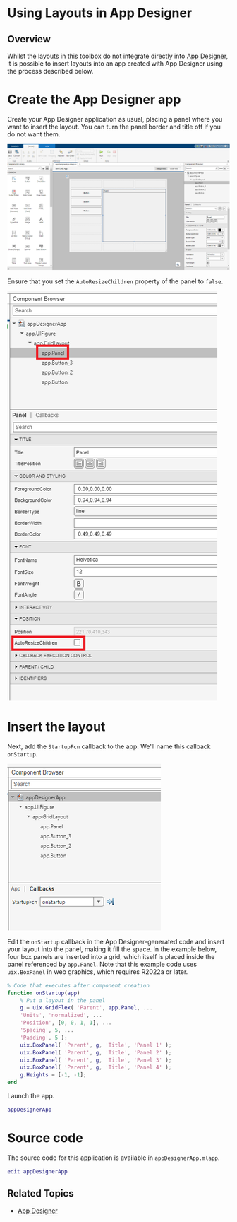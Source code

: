 # Using Layouts in App Designer

## Overview

Whilst the layouts in this toolbox do not integrate directly into [App Designer](https://www.mathworks.com/products/matlab/app-designer.html), it is possible to insert layouts into an app created with App Designer using the process described below.

# Create the App Designer app

Create your App Designer application as usual, placing a panel where you want to insert the layout. You can turn the panel border and title off if you do not want them.

![A new App Designer app](Images/UsingLayoutsInAppDesigner01.png "A new App Designer app")

Ensure that you set the `AutoResizeChildren` property of the panel to `false`.

![Disable the AutoResizeChildren property](Images/UsingLayoutsInAppDesigner03.png "Disable the AutoResizeChildren property")

# Insert the layout

Next, add the `StartupFcn` callback to the app. We'll name this callback `onStartup`.

![Add the startup function callback](Images/UsingLayoutsInAppDesigner02.png "Add the startup function callback")

Edit the `onStartup` callback in the App Designer-generated code and insert your layout into the panel, making it fill the space. In the example below, four box panels are inserted into a grid, which itself is placed inside the panel referenced by `app.Panel`. Note that this example code uses `uix.BoxPanel` in web graphics, which requires R2022a or later.

```matlab
% Code that executes after component creation
function onStartup(app)
    % Put a layout in the panel
    g = uix.GridFlex( 'Parent', app.Panel, ...
    'Units', 'normalized', ...
    'Position', [0, 0, 1, 1], ...
    'Spacing', 5, ...
    'Padding', 5 );
    uix.BoxPanel( 'Parent', g, 'Title', 'Panel 1' );
    uix.BoxPanel( 'Parent', g, 'Title', 'Panel 2' );
    uix.BoxPanel( 'Parent', g, 'Title', 'Panel 3' );
    uix.BoxPanel( 'Parent', g, 'Title', 'Panel 4' );
    g.Heights = [-1, -1]; 
end 
```

Launch the app.

```matlab
appDesignerApp
```

# Source code

The source code for this application is available in `appDesignerApp.mlapp`.

```matlab
edit appDesignerApp 
```

## Related Topics
* [App Designer](https://www.mathworks.com/help/matlab/ref/appdesigner.html)